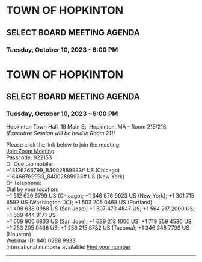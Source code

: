 # TOWN OF HOPKINTON
## SELECT BOARD MEETING AGENDA
### Tuesday, October 10, 2023 - 6:00 PM


# TOWN OF HOPKINTON
## SELECT BOARD MEETING AGENDA
### Tuesday, October 10, 2023 - 6:00 PM
Hopkinton Town Hall, 18 Main St, Hopkinton, MA - Room 215/216  
*(Executive Session will be held in Room 211)*

Please click the link below to join the meeting:  
[Join Zoom Meeting](https://us02web.zoom.us/j/84002889933?pwd=SnI8TThyZ29bWkc3Ty1tbu01N0L1UT09)  
Passcode: 922153  
Or One tap mobile:  
+13126266799,,84002889933# US (Chicago)  
+16468769933,,84002889933# US (New York)  
Or Telephone:  
Dial by your location:  
+1 312 626 6799 US (Chicago); +1 646 876 9923 US (New York); +1 301 715 8592 US (Washington DC); +1 503 205 0468 US (Portland)  
+1 408 638 0968 US (San Jose); +1 507 473 4847 US; +1 564 217 2000 US; +1 669 444 9171 US  
+1 669 900 6833 US (San Jose); +1 689 218 1000 US; +1 719 359 4580 US; +1 253 205 0468 US; +1 253 215 8782 US (Tacoma); +1 346 248 7799 US (Houston)  
Webinar ID: 840 0288 9933  
International numbers available: [Find your number](https://us02web.zoom.us/u/kcJSEi5cBa)

---